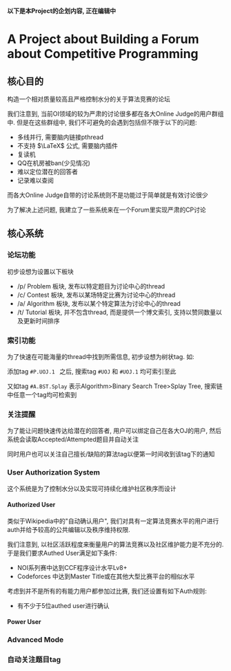 **以下是本Project的企划内容, 正在编辑中**

# A Project about Building a Forum about Competitive Programming

## 核心目的

构造一个相对质量较高且严格控制水分的关于算法竞赛的论坛

我们注意到, 当前OI领域的较为严肃的讨论很多都在各大Online Judge的用户群组中. 但是在这些群组中, 我们不可避免的会遇到包括但不限于以下的问题:

+ 多线并行, 需要脑内链接pthread
+ 不支持 $\LaTeX$ 公式, 需要脑内插件
+ 复读机
+ QQ在机房被ban(少见情况)
+ 难以定位潜在的回答者
+ 记录难以查阅

而各大Online Judge自带的讨论系统则不是功能过于简单就是有效讨论很少

为了解决上述问题, 我建立了一些系统来在一个Forum里实现严肃的CP讨论

## 核心系统

### 论坛功能

初步设想为设置以下板块

+ /p/ Problem 板块, 发布以特定题目为讨论中心的thread
+ /c/ Contest 板块, 发布以某场特定比赛为讨论中心的thread
+ /a/ Algorithm 板块, 发布以某个特定算法为讨论中心的thread
+ /t/ Tutorial 板块, 并不包含thread, 而是提供一个博文索引, 支持以赞同数量以及更新时间排序

### 索引功能

为了快速在可能海量的thread中找到所需信息, 初步设想为树状tag. 如:

添加tag `#P.UOJ.1 ` 之后, 搜索tag `#UOJ` 和 `#UOJ.1` 均可索引至此

又如tag `#A.BST.Splay` 表示Algorithm>Binary Search Tree>Splay Tree, 搜索链中任意一个tag均可检索到

### 关注提醒

为了能让问题快速传达给潜在的回答者, 用户可以绑定自己在各大OJ的用户, 然后系统会读取Accepted/Attempted题目并自动关注

同时用户也可以关注自己擅长/缺陷的算法tag以便第一时间收到该tag下的通知

### User Authorization System

这个系统是为了控制水分以及实现可持续化维护社区秩序而设计

#### Authorized User

类似于Wikipedia中的"自动确认用户", 我们对具有一定算法竞赛水平的用户进行auth并给予较高的公共编辑以及秩序维持权限.

我们注意到, 以社区活跃程度来衡量用户的算法竞赛以及社区维护能力是不充分的. 于是我们要求Authed User满足如下条件:

+ NOI系列赛中达到CCF程序设计水平Lv8+
+ Codeforces 中达到Master Title或在其他大型比赛平台的相似水平

考虑到并不是所有的有能力用户都参加过比赛, 我们还设置有如下Auth规则:

+ 有不少于5位authed user进行确认

#### Power User



### Advanced Mode



### 自动关注题目tag

